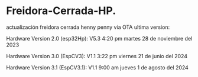 # Freidora-Cerrada-HP.
actualización freidora cerrada henny penny via OTA
ultima version: 

Hardware Version 2.0 (esp32Hp): V5.3 4:20 pm martes 28 de noviembre del 2023

Hardware Version 3.0 (EspCV3): V1.1 3:22 pm viernes 21 de junio del 2024

Hardware Version 3.1 (EspCV3.1): V1.1 9:00 am jueves 1 de agosto del 2024
